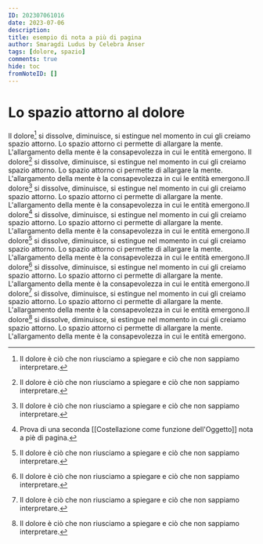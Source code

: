 ```yaml
---
ID: 202307061016
date: 2023-07-06
description:
title: esempio di nota a più di pagina
author: Smaragdi Ludus by Celebra Anser
tags: [dolore, spazio]
comments: true
hide: toc
fromNoteID: []
---
```


# Lo spazio attorno al dolore

Il dolore[^1] si dissolve, diminuisce, si estingue nel momento in cui gli creiamo spazio attorno. Lo spazio attorno ci permette di allargare la mente. L'allargamento della mente è la consapevolezza in cui le entità emergono. Il dolore[^1] si dissolve, diminuisce, si estingue nel momento in cui gli creiamo spazio attorno. Lo spazio attorno ci permette di allargare la mente. L'allargamento della mente è la consapevolezza in cui le entità emergono.Il dolore[^1] si dissolve, diminuisce, si estingue nel momento in cui gli creiamo spazio attorno. Lo spazio attorno ci permette di allargare la mente. L'allargamento della mente è la consapevolezza in cui le entità emergono.Il dolore[^2] si dissolve, diminuisce, si estingue nel momento in cui gli creiamo spazio attorno. Lo spazio attorno ci permette di allargare la mente. L'allargamento della mente è la consapevolezza in cui le entità emergono.Il dolore[^1] si dissolve, diminuisce, si estingue nel momento in cui gli creiamo spazio attorno. Lo spazio attorno ci permette di allargare la mente. L'allargamento della mente è la consapevolezza in cui le entità emergono.Il dolore[^1] si dissolve, diminuisce, si estingue nel momento in cui gli creiamo spazio attorno. Lo spazio attorno ci permette di allargare la mente. L'allargamento della mente è la consapevolezza in cui le entità emergono.Il dolore[^1] si dissolve, diminuisce, si estingue nel momento in cui gli creiamo spazio attorno. Lo spazio attorno ci permette di allargare la mente. L'allargamento della mente è la consapevolezza in cui le entità emergono.Il dolore[^1] si dissolve, diminuisce, si estingue nel momento in cui gli creiamo spazio attorno. Lo spazio attorno ci permette di allargare la mente. L'allargamento della mente è la consapevolezza in cui le entità emergono.
[^1]: Il dolore è ciò che non riusciamo a spiegare e ciò che non sappiamo interpretare.
[^2]: Prova di una seconda [[Costellazione come funzione dell'Oggetto]] nota a piè di pagina.
